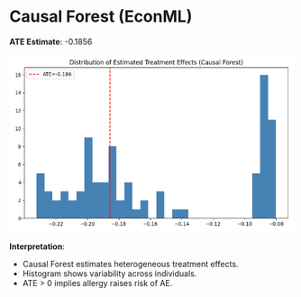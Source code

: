 
# Causal Forest (EconML)

**ATE Estimate**: -0.1856

![Causal Forest TE](../plots/causal_forest_te.png)

**Interpretation**:
- Causal Forest estimates heterogeneous treatment effects.
- Histogram shows variability across individuals.
- ATE > 0 implies allergy raises risk of AE.
    